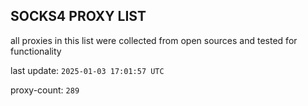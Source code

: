 ## SOCKS4 PROXY LIST

all proxies in this list were collected from open sources and tested for functionality

last update: `2025-01-03 17:01:57 UTC`

proxy-count: `289`
